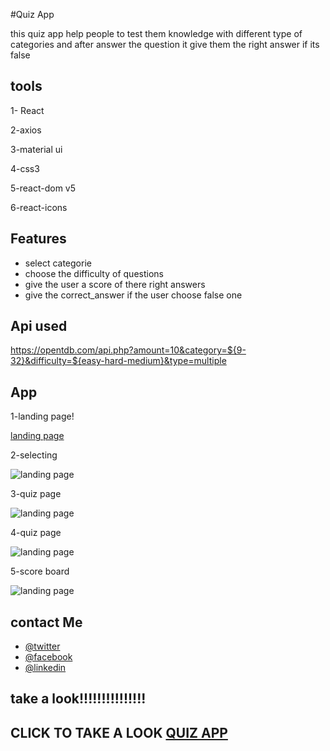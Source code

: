 #Quiz App

this quiz app help people to test them knowledge with different type of categories and after answer the question it give them the right answer if its false

## tools

1- React

2-axios

3-material ui

4-css3

5-react-dom v5

6-react-icons

## Features

- select categorie
- choose the difficulty of questions
- give the user a score of there right answers
- give the correct_answer if the user choose false one

## Api used

https://opentdb.com/api.php?amount=10&category=${9-32}&difficulty=${easy-hard-medium}&type=multiple

## App

1-landing page!

[landing page](https://user-images.githubusercontent.com/95965261/155845566-140015ef-02db-45be-aaa6-088f6e161892.png)

2-selecting

![landing page](https://user-images.githubusercontent.com/95965261/155845590-aefcaa80-76ee-4e3c-aa31-fe230a856d08.png)

3-quiz page

![landing page](https://user-images.githubusercontent.com/95965261/155845606-8b6c37f9-e9f8-45f8-88bd-124f04d36460.png)

4-quiz page

![landing page](https://user-images.githubusercontent.com/95965261/155845624-610f0fff-ac95-4a2b-b85d-9cfeebcc2564.png)

5-score board

![landing page](https://user-images.githubusercontent.com/95965261/155845646-e05d6557-b6f6-4558-8790-82e035dd8cb7.png)

## contact Me

- [@twitter](https://twitter.com/Walidhassan111)
- [@facebook](https://www.facebook.com/walid.hassan.10888938/)
- [@linkedin](https://www.linkedin.com/in/walid-hassan-a744461a7)

## take a look!!!!!!!!!!!!!!!

## CLICK TO TAKE A LOOK [QUIZ APP](https://sw--quiz--app.herokuapp.com/)
